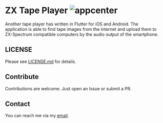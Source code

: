 # ZX Tape Player ![appcenter](https://github.com/semack/zx_tape_player/workflows/fastlane-appcenter/badge.svg?branch=beta)

Another tape player has written in Flutter for iOS and Android. The application is able to find tape images from the internet and upload them to ZX-Spectrum compatible computers by the audio output of the smartphone.

## LICENSE
Please see [LICENSE.md](https://github.com/semack/zx_tape_player/blob/master/LICENSE.md) for details.

## Contribute
Contributions are welcome. Just open an Issue or submit a PR. 

## Contact
You can reach me via my [email](mailto://semack@gmail.com).

